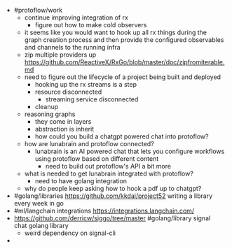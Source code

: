 - #protoflow/work
	- continue improving integration of rx
		- figure out how to make cold observers
	- it seems like you would want to hook up all rx things during the graph creation process and then provide the configured observables and channels to the running infra
	- zip multiple providers up https://github.com/ReactiveX/RxGo/blob/master/doc/zipfromiterable.md
	- need to figure out the lifecycle of a project being built and deployed
		- hooking up the rx streams is a step
		- resource disconnected
			- streaming service disconnected
		- cleanup
	- reasoning graphs
		- they come in layers
		- abstraction is inherit
		- how could you build a chatgpt powered chat into protoflow?
	- how are lunabrain and protoflow connected?
		- lunabrain is an AI powered chat that lets you configure workflows using protoflow based on different content
			- need to build out protoflow's API a bit more
	- what is needed to get lunabrain integrated with protoflow?
		- need to have golang integration
	- why do people keep asking how to hook a pdf up to chatgpt?
- #golang/libraries https://github.com/kkdai/project52 writing a library every week in go
- #ml/langchain integrations https://integrations.langchain.com/
- https://github.com/derricw/siggo/tree/master #golang/library signal chat golang library
	- weird dependency on signal-cli
-